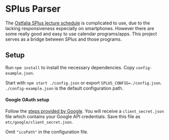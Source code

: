# SPlus Parser

The [Ostfalia SPlus lecture schedule](http://splus.ostfalia.de) is complicated to use, due to the lacking responsiveness especially on smartphones. However there are some really good and easy to use calendar programs/apps. This project serves as a bridge between SPlus and those programs.

## Setup

Run `npm install` to install the necessary dependencies. Copy `config-example.json`.

Start with `npm start ./config.json` or export `SPLUS_CONFIG=./config.json`. `./config-example.json` is the default configuration path.

#### Google OAuth setup

Follow the [steps provided by Google](https://developers.google.com/calendar/auth#OAuth2Authorizing).
You will receive a `client_secret.json` file which contains your Google API credentials. Save this file as `etc/google/client_secret.json`.

Omit `"icsPath"` in the configuration file.
